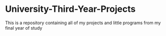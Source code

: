 # University-Third-Year-Projects
This is a repository containing all of my projects and little programs from my final year of study
